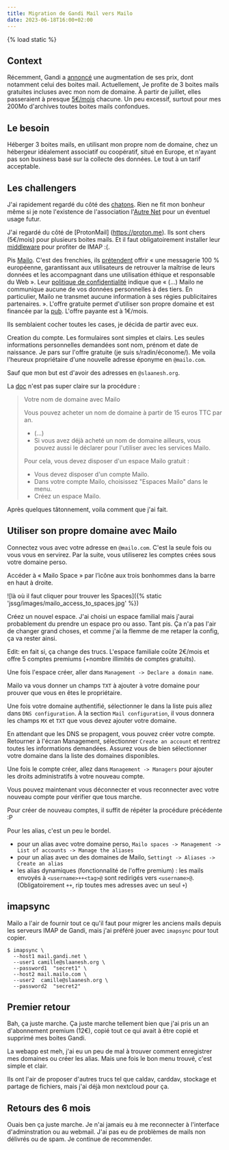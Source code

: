 ```yaml
---
title: Migration de Gandi Mail vers Mailo
date: 2023-06-18T16:00+02:00
---
```

{% load static %}

## Context

Récemment, Gandi a [annoncé](https://linuxfr.org/users/acatton/journaux/gandi-passe-de-no-bullshit-a-bait-and-switch>) une augmentation de ses prix, dont notamment celui des boites mail. Actuellement, Je profite de 3 boites mails gratuites incluses avec mon nom de domaine. À partir de juillet, elles passeraient à presque [5€/mois](https://www.gandi.net/static/documents/2023-july-eur-renew-price-increase.pdf) chacune. Un peu excessif, surtout pour mes 200Mo d'archives toutes boites mails confondues.

## Le besoin

Héberger 3 boites mails, en utilisant mon propre nom de domaine, chez un hébergeur idéalement associatif ou coopératif, situé en Europe, et n'ayant pas son business basé sur la collecte des données. Le tout à un tarif acceptable.

## Les challengers

J'ai rapidement regardé du côté des [chatons](https://www.chatons.org/search/by-service?service_type_target_id=112&field_alternatives_aux_services_target_id=All&field_software_target_id=All&field_is_shared_value=All&title=>). Rien ne fit mon bonheur même si je note l'existence de l'association l'[Autre Net](https://www.lautre.net/) pour un éventuel usage futur.

J'ai regardé du côté de [ProtonMail] (https://proton.me). Ils sont chers (5€/mois) pour plusieurs boites mails. Et il faut obligatoirement installer leur [middleware](https://proton.me/mail/bridge) pour profiter de IMAP :(.

Pis [Mailo](https://www.mailo.com/). C'est des frenchies, ils [prétendent](https://www.mailo.com/mailo/fr/qui-sommes-nous.php) offrir « une messagerie 100 % européenne, garantissant aux utilisateurs de retrouver la maîtrise de leurs données et les accompagnant dans une utilisation éthique et responsable du Web ». Leur [politique de confidentialité](https://www.mailo.com/mailo/fr/regles-de-confidentialite.php) indique que « (…) Mailo ne communique aucune de vos données personnelles à des tiers. En particulier, Mailo ne transmet aucune information à ses régies publicitaires partenaires. ». L'offre gratuite permet d'utiliser son propre domaine et est financée par la [pub](https://ublockorigin.com/). L'offre payante est à 1€/mois.

Ils semblaient cocher toutes les cases, je décida de partir avec eux.

Creation du compte. Les formulaires sont simples et clairs. Les seules informations personnelles demandées sont nom, prénom et date de naissance. Je pars sur l'offre gratuite (je suis s/radin/économe/). Me voila l'heureux propriétaire d'une nouvelle adresse éponyme en `@mailo.com`.

Sauf que mon but est d'avoir des adresses en `@slaanesh.org`.

La [doc](https://www.mailo.com/mailo/fr/noms-de-domaine.php>) n'est pas super claire sur la procédure :

> Votre nom de domaine avec Mailo
>
> Vous pouvez acheter un nom de domaine à partir de 15 euros TTC par an.
>  - (…)
>  - Si vous avez déjà acheté un nom de domaine ailleurs, vous pouvez aussi le déclarer pour l'utiliser avec les services Mailo.
>
> Pour cela, vous devez disposer d'un espace Mailo gratuit :
>  - Vous devez disposer d'un compte Mailo.
>  - Dans votre compte Mailo, choisissez "Espaces Mailo" dans le menu.
>  - Créez un espace Mailo.

Après quelques tâtonnement, voila comment que j'ai fait.

## Utiliser son propre domaine avec Mailo

Connectez vous avec votre adresse en `@mailo.com`. C'est la seule fois ou vous vous en servirez. Par la suite, vous utiliserez les comptes crées sous votre domaine perso.

Accéder à « Mailo Space » par l’icône aux trois bonhommes dans la barre en haut à droite.

![là où il faut cliquer pour trouver les Spaces]({% static 'jssg/images/mailo_access_to_spaces.jpg' %})

Créez un nouvel espace. J'ai choisi un espace familial mais j'aurai probablement du prendre un espace pro ou asso. Tant pis. Ça n'a pas l'air de changer grand choses, et comme j'ai la flemme de me retaper la config, ça va rester ainsi.

Edit: en fait si, ça change des trucs. L'espace familiale coûte 2€/mois et offre 5 comptes premiums (+nombre illimités de comptes gratuits).

Une fois l'espace créer, aller dans `Management -> Declare a domain name`.

Mailo va vous donner un champs `TXT` à ajouter à votre domaine pour prouver que vous en êtes le propriétaire.

Une fois votre domaine authentifié, sélectionner le dans la liste puis allez dans `DNS configuration`. À la section `Mail configuration`, il vous donnera les champs `MX` et `TXT` que vous devez ajouter votre domaine.

En attendant que les DNS se propagent, vous pouvez créer votre compte. Retourner à l'écran Management, sélectionner `Create an account` et rentrez toutes les informations demandées. Assurez vous de bien sélectionner votre domaine dans la liste des domaines disponibles.

Une fois le compte créer, allez dans `Management -> Managers` pour ajouter les droits administratifs à votre nouveau compte.

Vous pouvez maintenant vous déconnecter et vous reconnecter avec votre nouveau compte pour vérifier que tous marche.

Pour créer de nouveau comptes, il suffit de répéter la procédure précédente :P

Pour les alias, c'est un peu le bordel.

- pour un alias avec votre domaine perso, `Mailo spaces -> Management -> List of accounts -> Manage the aliases`
- pour un alias avec un des domaines de Mailo, `Settingt -> Aliases -> Create an alias`
- les alias dynamiques (fonctionnalité de l'offre premium) : les mails envoyés à `<username>++<tag>@` sont redirigés vers `<username>@`. (Obligatoirement `++`, rip toutes mes adresses avec un seul `+`)

## imapsync

Mailo a l'air de fournir tout ce qu'il faut pour migrer les anciens mails depuis les serveurs IMAP de Gandi, mais j'ai préféré jouer avec `imapsync` pour tout copier.

```shell
$ imapsync \
  --host1 mail.gandi.net \
  --user1 camille@slaanesh.org \
  --password1  "secret1" \
  --host2 mail.mailo.com \
  --user2  camille@slaanesh.org \
  --password2  "secret2"
```

## Premier retour

Bah, ça juste marche. Ça juste marche tellement bien que j'ai pris un an d'abonnement premium (12€), copié tout ce qui avait à être copié et supprimé mes boites Gandi.

La webapp est meh, j'ai eu un peu de mal à trouver comment enregistrer mes domaines ou créer les alias. Mais une fois le bon menu trouvé, c'est simple et clair.

Ils ont l'air de proposer d'autres trucs tel que caldav, carddav, stockage et partage de fichiers, mais j'ai déjà mon nextcloud pour ça.

## Retours des 6 mois

Ouais ben ça juste marche. Je n'ai jamais eu à me reconnecter à l'interface d'adminstration ou au webmail. J'ai pas eu de problèmes de mails non délivrés ou de spam. Je continue de recommender.
